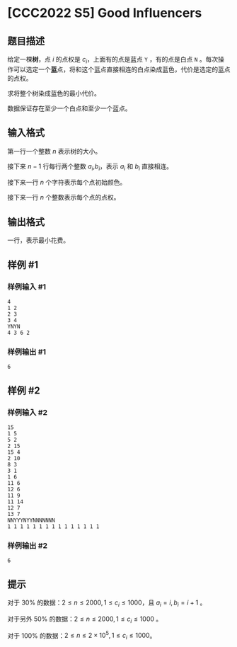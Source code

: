 # [CCC2022  S5] Good Influencers

## 题目描述

给定一棵**树**，点 $i$ 的点权是 $c_i$，上面有的点是蓝点 `Y` ，有的点是白点 `N` 。每次操作可以选定一个**蓝**点，将和这个蓝点直接相连的白点染成蓝色，代价是选定的蓝点的点权。

求将整个树染成蓝色的最小代价。

数据保证存在至少一个白点和至少一个蓝点。



## 输入格式


第一行一个整数 $n$ 表示树的大小。

接下来 $n-1$ 行每行两个整数 $a_i$,$b_i$，表示 $a_i$ 和 $b_i$ 直接相连。

接下来一行 $n$ 个字符表示每个点初始颜色。

接下来一行 $n$ 个整数表示每个点的点权。

## 输出格式

一行，表示最小花费。

## 样例 #1

### 样例输入 #1
```
4
1 2
2 3
3 4
YNYN
4 3 6 2
```

### 样例输出 #1

```
6
```

## 样例 #2

### 样例输入 #2
```
15
1 5
5 2
2 15
15 4
2 10
8 3
3 1
1 6
11 6
12 6
11 9
11 14
12 7
13 7
NNYYYNYYNNNNNNN
1 1 1 1 1 1 1 1 1 1 1 1 1 1 1
```

### 样例输出 #2

```
6
```

## 提示


对于 $30\%$ 的数据：$2\le n\le 2000,1\le c_i\le1000$，且 $a_i=i,b_i=i+1$ 。

对于另外 $50\%$ 的数据：$2\le n\le 2000,1\le c_i\le1000$ 。

对于 $100\%$ 的数据：$2\le n\le 2\times10^5,1\le c_i\le1000$。
